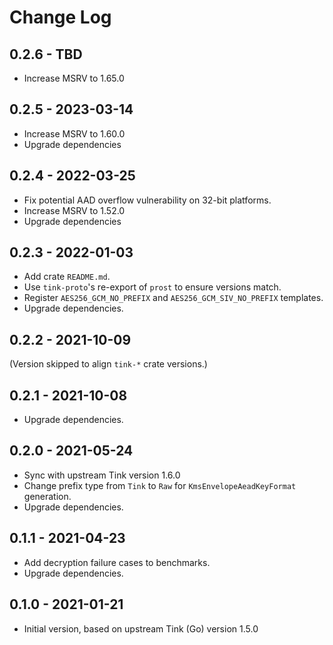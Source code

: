 # Change Log

## 0.2.6 - TBD

- Increase MSRV to 1.65.0

## 0.2.5 - 2023-03-14

- Increase MSRV to 1.60.0
- Upgrade dependencies

## 0.2.4 - 2022-03-25

- Fix potential AAD overflow vulnerability on 32-bit platforms.
- Increase MSRV to 1.52.0
- Upgrade dependencies

## 0.2.3 - 2022-01-03

- Add crate `README.md`.
- Use `tink-proto`'s re-export of `prost` to ensure versions match.
- Register `AES256_GCM_NO_PREFIX` and `AES256_GCM_SIV_NO_PREFIX` templates.
- Upgrade dependencies.

## 0.2.2 - 2021-10-09

(Version skipped to align `tink-*` crate versions.)

## 0.2.1 - 2021-10-08

- Upgrade dependencies.

## 0.2.0 - 2021-05-24

- Sync with upstream Tink version 1.6.0
- Change prefix type from `Tink` to `Raw` for `KmsEnvelopeAeadKeyFormat` generation.
- Upgrade dependencies.

## 0.1.1 - 2021-04-23

- Add decryption failure cases to benchmarks.
- Upgrade dependencies.

## 0.1.0 - 2021-01-21

- Initial version, based on upstream Tink (Go) version 1.5.0
